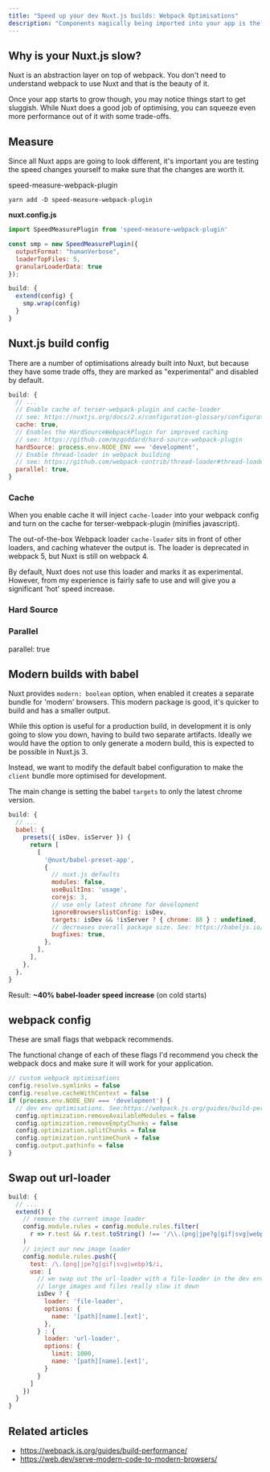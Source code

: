 ```yaml
---
title: "Speed up your dev Nuxt.js builds: Webpack Optimisations"
description: "Components magically being imported into your app is the latest developer experience trend in Vue. Why does it exist and how does it work?"
---
```


## Why is your Nuxt.js slow?

Nuxt is an abstraction layer on top of webpack. You don't need to understand webpack to use Nuxt and that is the beauty of it.

Once your app starts to grow though, you may notice things start to get sluggish. While Nuxt does a good job
of optimising, you can squeeze even more performance out of it with some trade-offs.

## Measure

Since all Nuxt apps are going to look different, it's important you are testing the speed changes yourself to make sure
that the changes are worth it.

speed-measure-webpack-plugin

```shell
yarn add -D speed-measure-webpack-plugin
```

**nuxt.config.js**

```js
import SpeedMeasurePlugin from 'speed-measure-webpack-plugin'

const smp = new SpeedMeasurePlugin({
  outputFormat: "humanVerbose",
  loaderTopFiles: 5,
  granularLoaderData: true
});

build: {
  extend(config) {
    smp.wrap(config)
  }
}
```


## Nuxt.js build config

There are a number of optimisations already built into Nuxt, but because they have some trade offs, they are marked as
"experimental" and disabled by default.

```js
build: {
  // ...
  // Enable cache of terser-webpack-plugin and cache-loader
  // see: https://nuxtjs.org/docs/2.x/configuration-glossary/configuration-build#cache
  cache: true,
  // Enables the HardSourceWebpackPlugin for improved caching
  // see: https://github.com/mzgoddard/hard-source-webpack-plugin
  hardSource: process.env.NODE_ENV === 'development',
  // Enable thread-loader in webpack building
  // see: https://github.com/webpack-contrib/thread-loader#thread-loader  
  parallel: true,
}
```

### Cache

When you enable cache it will inject `cache-loader` into your webpack config and turn on the cache for terser-webpack-plugin (minifies javascript).

The out-of-the-box Webpack loader `cache-loader` sits in front of other loaders, and caching
whatever the output is. The loader is deprecated in webpack 5, but Nuxt is still on webpack 4.

By default, Nuxt does not use this loader and marks it as experimental. However, from my experience is fairly safe to use 
and will give you a significant 'hot' speed increase.

### Hard Source

### Parallel 

parallel: true


## Modern builds with babel

Nuxt provides `modern: boolean` option, when enabled it creates a separate bundle for 'modern' browsers.
This modern package is good, it's quicker to build and has a smaller output.

While this option is useful for a production build, in development it is only going to slow you down, having to build
two separate artifacts. Ideally we would have the option to only generate a modern build, this is expected to be possible in Nuxt.js 3.

Instead, we want to modify the default babel configuration to make the `client` bundle more optimised for development.

The main change is setting the babel `targets` to only the latest chrome version. 

```js
build: {
  // ...
  babel: {
    presets({ isDev, isServer }) {
      return [
        [
          '@nuxt/babel-preset-app',
          {
            // nuxt.js defaults
            modules: false,
            useBuiltIns: 'usage',
            corejs: 3,
            // use only latest chrome for development
            ignoreBrowserslistConfig: isDev,
            targets: isDev && !isServer ? { chrome: 88 } : undefined,
            // decreases overall package size. See: https://babeljs.io/docs/en/babel-preset-env#bugfixes
            bugfixes: true,
          },
        ],
      ],
    },
  },
}
```

Result: **~40% babel-loader speed increase** (on cold starts)

## webpack config

These are small flags that webpack recommends. 

The functional change of each of these flags I'd recommend you check the webpack docs and make sure it will work for your application.

```js
// custom webpack optimisations
config.resolve.symlinks = false
config.resolve.cacheWithContext = false
if (process.env.NODE_ENV === 'development') {
  // dev env optimisations. See:https://webpack.js.org/guides/build-performance/
  config.optimization.removeAvailableModules = false
  config.optimization.removeEmptyChunks = false
  config.optimization.splitChunks = false
  config.optimization.runtimeChunk = false
  config.output.pathinfo = false
}
```


## Swap out url-loader

```js
build: {
  // ...
  extend() {
    // remove the current image loader
    config.module.rules = config.module.rules.filter(
      r => r.test && r.test.toString() !== '/\\.(png|jpe?g|gif|svg|webp)$/i'
    )
    // inject our new image loader
    config.module.rules.push({
      test: /\.(png|jpe?g|gif|svg|webp)$/i,
      use: [
        // we swap out the url-loader with a file-loader in the dev environment for speed
        // large images and files really slow it down
        isDev ? {
          loader: 'file-loader',
          options: {
            name: '[path][name].[ext]',
          },
        } : {
          loader: 'url-loader',
          options: {
            limit: 1000,
            name: '[path][name].[ext]',
          }
        }
      ]
    })
  }
}
```


## Related articles

- https://webpack.js.org/guides/build-performance/
- https://web.dev/serve-modern-code-to-modern-browsers/
